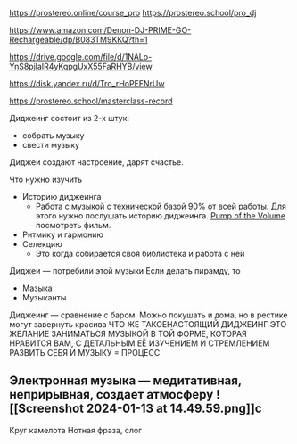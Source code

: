 
https://prostereo.online/course_pro
https://prostereo.school/pro_dj

https://www.amazon.com/Denon-DJ-PRIME-GO-Rechargeable/dp/B083TM9KKQ?th=1

https://drive.google.com/file/d/1NALo-YnS8pjlaIR4yKqpgUxX55FaRHYB/view

https://disk.yandex.ru/d/Tro_rHoPEFNrUw

https://prostereo.school/masterclass-record

Диджеинг состоит из 2-х штук:
- собрать музыку
- свести музыку

Диджеи создают настроение, дарят счастье. 

Что нужно изучить
- Историю диджеинга 
	- Работа с музыкой с технической базой 90% от всей работы. Для этого нужно послушать историю диджеинга. [Pump of the Volume](https://www.youtube.com/watch?v=-OV1NmObPw4) посмотреть фильм. 
- Ритмику и гармонию
- Селекцию
	- Это когда собирается своя библиотека и работа с ней

Диджеи — потребили этой музыки
Если делать пирамду, то
- Мазыка
- Музыканты

Диджеинг — сравнение с баром. Можно покушать и дома, но в рестике могут завернуть красива
ЧТО ЖЕ ТАКОЕНАСТОЯЩИЙ ДИДЖЕИНГ
ЭТО ЖЕЛАНИЕ ЗАНИМАТЬСЯ МУЗЫКОЙ В ТОЙ ФОРМЕ, КОТОРАЯ НРАВИТСЯ ВАМ, С ДЕТАЛЬНЫМ ЕЁ ИЗУЧЕНИЕМ И СТРЕМЛЕНИЕМ РАЗВИТЬ СЕБЯ И МУЗЫКУ = ПРОЦЕСС

Электронная музыка — медитативная, неприрывная, создает атмосферу 
![[Screenshot 2024-01-13 at 14.49.59.png]]с
---
Круг камелота
Нотная фраза, слог


